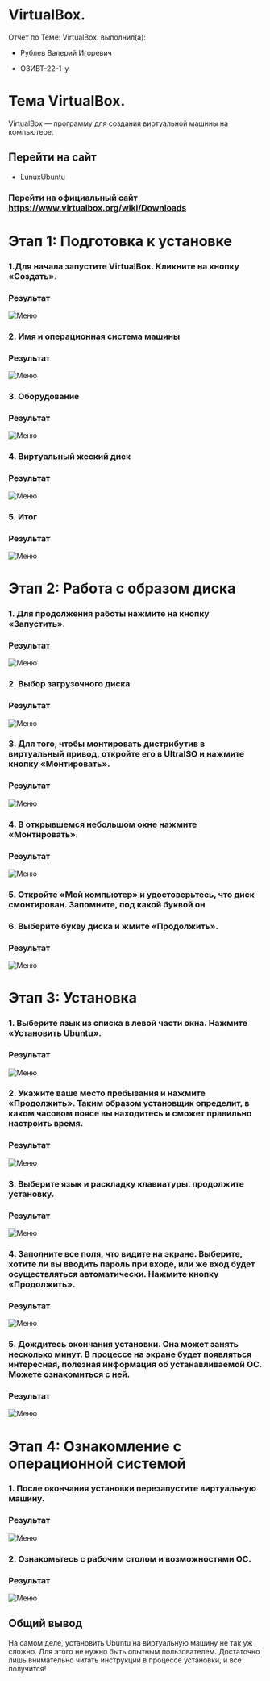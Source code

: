 # VirtualBox.

Отчет по Теме: VirtualBox. выполнил(а):

- Рублев Валерий Игоревич
  
- ОЗИВТ-22-1-у
# Тема VirtualBox.
VirtualBox — программу для создания виртуальной машины на компьютере. 
## Перейти на сайт 
- LunuxUbuntu
### Перейти на официальный сайт https://www.virtualbox.org/wiki/Downloads
# Этап 1: Подготовка к установке
### 1.Для начала запустите VirtualBox. Кликните на кнопку «Создать».
### Результат
![Меню](https://github.com/xgoldnght/VirtualBox./blob/main/pic/Безымянный%2015.png)
### 2. Имя и операционная система машины
### Результат
![Меню](https://github.com/xgoldnght/VirtualBox./blob/main/pic/Безымянный.png)
### 3. Оборудование 
### Результат
![Меню](https://github.com/xgoldnght/VirtualBox./blob/main/pic/Безымянный%201.png)
### 4. Виртуальный жеский диск 
### Результат
![Меню](https://github.com/xgoldnght/VirtualBox./blob/main/pic/Безымянный%202.png)
### 5. Итог
### Результат
![Меню](https://github.com/xgoldnght/VirtualBox./blob/main/pic/Безымянный%203.png)
# Этап 2: Работа c образом диска
### 1. Для продолжения работы нажмите на кнопку «Запустить».
### Результат
![Меню](https://github.com/xgoldnght/VirtualBox./blob/main/pic/Безымянный%204.png)
### 2. Выбор загрузочного диска
### Результат
![Меню](https://github.com/xgoldnght/VirtualBox./blob/main/pic/Безымянный%205.png)
### 3. Для того, чтобы монтировать дистрибутив в виртуальный привод, откройте его в UltraISO и нажмите кнопку «Монтировать».
### Результат
![Меню](https://github.com/xgoldnght/VirtualBox./blob/main/pic/Безымянный%206.png)
### 4. В открывшемся небольшом окне нажмите «Монтировать».
### Результат
![Меню](https://github.com/xgoldnght/VirtualBox./blob/main/pic/Безымянный%207.png)
### 5. Откройте «Мой компьютер» и удостоверьтесь, что диск смонтирован. Запомните, под какой буквой он 
### 6. Выберите букву диска и жмите «Продолжить».
### Результат
![Меню](https://github.com/xgoldnght/VirtualBox./blob/main/pic/Безымянный%2016.png)
# Этап 3: Установка
### 1. Выберите язык из списка в левой части окна. Нажмите «Установить Ubuntu».
### Результат
![Меню](https://github.com/xgoldnght/VirtualBox./blob/main/pic/Безымянный%208.png)
### 2. Укажите ваше место пребывания и нажмите «Продолжить». Таким образом установщик определит, в каком часовом поясе вы находитесь и сможет правильно настроить время.
### Результат
![Меню](https://github.com/xgoldnght/VirtualBox./blob/main/pic/Безымянный%209.png)
### 3. Выберите язык и раскладку клавиатуры. продолжите установку.
### Результат
![Меню](https://github.com/xgoldnght/VirtualBox./blob/main/pic/Безымянный%2010.png)
### 4. Заполните все поля, что видите на экране. Выберите, хотите ли вы вводить пароль при входе, или же вход будет осуществляться автоматически. Нажмите кнопку «Продолжить».
### Результат
![Меню](https://github.com/xgoldnght/VirtualBox./blob/main/pic/Безымянный%2011.png)
### 5. Дождитесь окончания установки. Она может занять несколько минут. В процессе на экране будет появляться интересная, полезная информация об устанавливаемой ОС. Можете ознакомиться с ней.
### Результат
![Меню](https://github.com/xgoldnght/VirtualBox./blob/main/pic/Безымянный%2012.png)
# Этап 4: Ознакомление с операционной системой
### 1. После окончания установки перезапустите виртуальную машину.
### Результат
![Меню](https://github.com/xgoldnght/VirtualBox./blob/main/pic/Безымянный%2013.png)
### 2. Ознакомьтесь с рабочим столом и возможностями ОС.
### Результат
![Меню](https://github.com/xgoldnght/VirtualBox./blob/main/pic/Безымянный%2014.png)

## Общий вывод
На самом деле, установить Ubuntu на виртуальную машину не так уж сложно. Для этого не нужно быть опытным пользователем. Достаточно лишь внимательно читать инструкции в процессе установки, и все получится!
